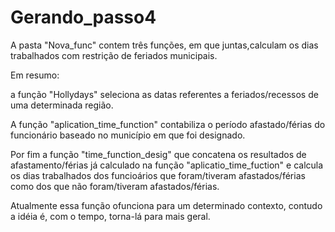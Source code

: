 # Gerando_passo4
A pasta "Nova_func" contem três funções, em que juntas,calculam os dias trabalhados com restrição de feriados municipais.

Em resumo:

a função "Hollydays" seleciona as datas referentes a feriados/recessos de uma determinada região.

A função "aplication_time_function" contabiliza o período afastado/férias do funcionário baseado no município em que foi designado.

Por fim a função "time_function_desig" que concatena os resultados de afastamento/férias já calculado na função "aplicatio_time_fuction"
e calcula os dias trabalhados dos funcioários que foram/tiveram afastados/férias como dos que não foram/tiveram afastados/férias.

Atualmente essa função ofunciona para um determinado contexto, contudo a idéia é, com o tempo, torna-lá para mais geral.
